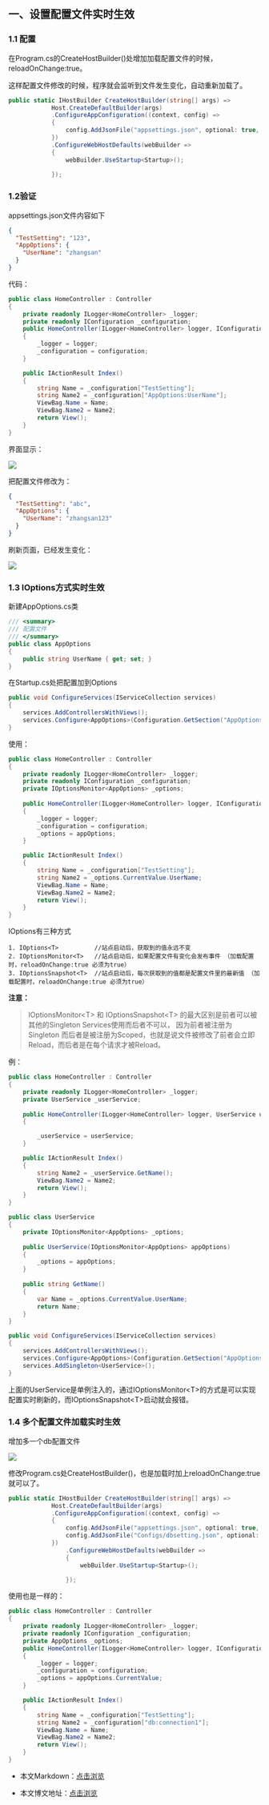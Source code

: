 ## 一、设置配置文件实时生效

### 1.1 配置

在Program.cs的CreateHostBuilder()处增加加载配置文件的时候，reloadOnChange:true。

这样配置文件修改的时候，程序就会监听到文件发生变化，自动重新加载了。

```C#
public static IHostBuilder CreateHostBuilder(string[] args) =>
            Host.CreateDefaultBuilder(args)
            .ConfigureAppConfiguration((context, config) =>
            {
                config.AddJsonFile("appsettings.json", optional: true, reloadOnChange: true);
            })
            .ConfigureWebHostDefaults(webBuilder =>
            {
                webBuilder.UseStartup<Startup>();

            });
```

### 1.2验证

appsettings.json文件内容如下

```JSOn
{
  "TestSetting": "123",
  "AppOptions": {
    "UserName": "zhangsan"
  }
}
```

代码：

```C#
public class HomeController : Controller
{
    private readonly ILogger<HomeController> _logger;
    private readonly IConfiguration _configuration;
    public HomeController(ILogger<HomeController> logger, IConfiguration configuration)
    {
        _logger = logger;
        _configuration = configuration;
    }

    public IActionResult Index()
    {
        string Name = _configuration["TestSetting"];
        string Name2 = _configuration["AppOptions:UserName"];
        ViewBag.Name = Name;
        ViewBag.Name2 = Name2;
        return View();
    }
}
```

界面显示：

![](https://img1.d9tools.com/2021/09/0301.png)

把配置文件修改为：

```JSON
{
  "TestSetting": "abc",
  "AppOptions": {
    "UserName": "zhangsan123"
  }
}
```

刷新页面，已经发生变化：

![](https://img1.d9tools.com/2021/09/0302.png)

### 1.3 IOptions方式实时生效

新建AppOptions.cs类

```C#
/// <summary>
/// 配置文件
/// </summary>
public class AppOptions
{
    public string UserName { get; set; }
}
```

在Startup.cs处把配置加到Options

```C#
public void ConfigureServices(IServiceCollection services)
{
    services.AddControllersWithViews();
    services.Configure<AppOptions>(Configuration.GetSection("AppOptions"));
}
```

使用：

```C#
public class HomeController : Controller
{
    private readonly ILogger<HomeController> _logger;
    private readonly IConfiguration _configuration;
    private IOptionsMonitor<AppOptions> _options;
    
    public HomeController(ILogger<HomeController> logger, IConfiguration configuration, IOptionsMonitor<AppOptions> appOptions)
    {
        _logger = logger;
        _configuration = configuration;
        _options = appOptions;
    }

    public IActionResult Index()
    {
        string Name = _configuration["TestSetting"];
        string Name2 = _options.CurrentValue.UserName;
        ViewBag.Name = Name;
        ViewBag.Name2 = Name2;
        return View();
    }
}
```

IOptions有三种方式

```shell
1. IOptions<T>          //站点启动后，获取到的值永远不变
2. IOptionsMonitor<T>   //站点启动后，如果配置文件有变化会发布事件 （加载配置时，reloadOnChange:true 必须为true）
3. IOptionsSnapshot<T>  //站点启动后，每次获取到的值都是配置文件里的最新值 （加载配置时，reloadOnChange:true 必须为true）
```

**注意：** 

>IOptionsMonitor&lt;T&gt; 和 IOptionsSnapshot&lt;T&gt; 的最大区别是前者可以被其他的Singleton Services使用而后者不可以， 因为前者被注册为Singleton 而后者是被注册为Scoped，也就是说文件被修改了前者会立即Reload，而后者是在每个请求才被Reload。

例：

```C#
public class HomeController : Controller
{
    private readonly ILogger<HomeController> _logger;
    private UserService _userService;
    
    public HomeController(ILogger<HomeController> logger, UserService userService)
    {

        _userService = userService;
    }

    public IActionResult Index()
    {
        string Name2 = _userService.GetName();
        ViewBag.Name2 = Name2;
        return View();
    }
}
```

```C#
public class UserService
{
    private IOptionsMonitor<AppOptions> _options;
    
    public UserService(IOptionsMonitor<AppOptions> appOptions)
    {
        _options = appOptions;
    }
    
    public string GetName()
    {
        var Name = _options.CurrentValue.UserName;
        return Name;
    }
}
```

```C#
public void ConfigureServices(IServiceCollection services)
{
    services.AddControllersWithViews();
    services.Configure<AppOptions>(Configuration.GetSection("AppOptions"));
    services.AddSingleton<UserService>();
}
```

上面的UserService是单例注入的，通过IOptionsMonitor&lt;T&gt;的方式是可以实现配置实时刷新的，而IOptionsSnapshot&lt;T&gt;启动就会报错。

### 1.4 多个配置文件加载实时生效

增加多一个db配置文件

![](https://img1.d9tools.com/2021/09/0303.png)

修改Program.cs处CreateHostBuilder()，也是加载时加上reloadOnChange:true 就可以了。

```C#
public static IHostBuilder CreateHostBuilder(string[] args) =>
            Host.CreateDefaultBuilder(args)
            .ConfigureAppConfiguration((context, config) =>
            {
                config.AddJsonFile("appsettings.json", optional: true, reloadOnChange: true);
                config.AddJsonFile("Configs/dbsetting.json", optional: true, reloadOnChange: true);
            })
                .ConfigureWebHostDefaults(webBuilder =>
                {
                    webBuilder.UseStartup<Startup>();

                });
```

使用也是一样的：

```C#
public class HomeController : Controller
{
    private readonly ILogger<HomeController> _logger;
    private readonly IConfiguration _configuration;
    private AppOptions _options;
    public HomeController(ILogger<HomeController> logger, IConfiguration configuration, IOptionsMonitor<AppOptions> appOptions)
    {
        _logger = logger;
        _configuration = configuration;
        _options = appOptions.CurrentValue;
    }

    public IActionResult Index()
    {
        string Name = _configuration["TestSetting"];
        string Name2 = _configuration["db:connection1"];
        ViewBag.Name = Name;
        ViewBag.Name2 = Name2;
        return View();
    }
}
```

- 本文Markdown：[点击浏览](https://github.com/dotnet9/dotnet9.com/blob/develop/doc/blog_contents/uploads/2021/09/2021-09-18_02.md)

- 本文博文地址：[点击浏览](https://dotnet9.com/906)